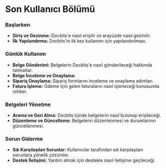 # Son Kullanıcı Bölümü

### Başlarken

* **Giriş ve Gezinme:** Docbits'e nasıl erişilir ve arayüzde nasıl gezinilir.
* **İlk Yapılandırma:** Docbits'in ilk kez kullanımı için yapılandırılması.

### Günlük Kullanım

* **Belge Gönderimi:** Belgelerin Docbits'e nasıl gönderileceği hakkında talimatlar.
* **Belge İnceleme ve Onaylama:**
* **Sipariş Onaylama:** Sipariş formlarını inceleme ve onaylama adımları.
* **Fatura İşleme:** Ödeme için gelen faturaların nasıl işleneceği konusunda rehber.

### Belgeleri Yönetme

* **Arama ve Geri Alma:** Docbits içinde belgelerin nasıl bulunup erişileceği.
* **Düzenleme ve Güncelleme:** Belgelerin düzenlenmesi ve durumlarının güncellenmesi.

### Sorun Giderme

* **Sık Karşılaşılan Sorunlar:** Kullanıcılar tarafından sık karşılaşılan sorunlara yönelik çözümler.
* **Destek İletişimi:** Yardım almak için destekle nasıl iletişime geçileceği.
